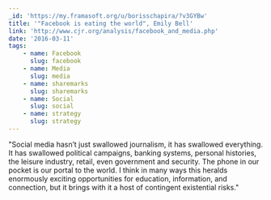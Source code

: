```yaml
---
_id: 'https://my.framasoft.org/u/borisschapira/?v3GYBw'
title: '"Facebook is eating the world", Emily Bell'
link: 'http://www.cjr.org/analysis/facebook_and_media.php'
date: '2016-03-11'
tags:
    - name: Facebook
      slug: facebook
    - name: Media
      slug: media
    - name: sharemarks
      slug: sharemarks
    - name: Social
      slug: social
    - name: strategy
      slug: strategy
---
```


<div class="markdown"><p>&quot;Social media hasn’t just swallowed journalism, it has swallowed everything. It has swallowed political campaigns, banking systems, personal histories, the leisure industry, retail, even government and security. The phone in our pocket is our portal to the world. I think in many ways this heralds enormously exciting opportunities for education, information, and connection, but it brings with it a host of contingent existential risks.&quot;
</p></div>
